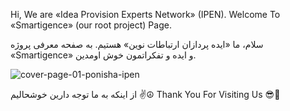 Hi, We are «Idea Provision Experts Network» (IPEN). Welcome To «Smartigence» (our root project) Page.

سلام، ما «ایده پردازان ارتباطات نوین» هستیم. به صفحه معرفی پروژه «Smartigence» و ایده و تفکراتمون خوش اومدین.

![cover-page-01-ponisha-ipen](https://github.com/user-attachments/assets/2a96c097-f88b-4a45-bb08-64ebc152e44d)

از اینکه به ما توجه دارین خوشحالیم ✌☮
Thank You For Visiting Us 😎🙌
